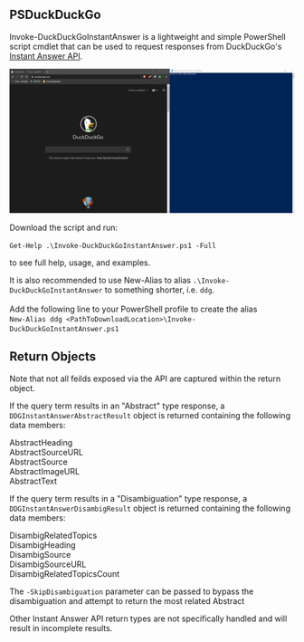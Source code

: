## PSDuckDuckGo

Invoke-DuckDuckGoInstantAnswer is a lightweight and simple PowerShell script cmdlet that can be used to request responses from DuckDuckGo's [Instant Answer API](https://duckduckgo.com/api).

![PSDuckDuckGo](images/PSDuckDuckGo.gif)

Download the script and run:

`Get-Help .\Invoke-DuckDuckGoInstantAnswer.ps1 -Full` 

to see full help, usage, and examples.

It is also recommended to use New-Alias to alias `.\Invoke-DuckDuckGoInstantAnswer` to something shorter, i.e. `ddg`.</br></br>
Add the following line to your PowerShell profile to create the alias</br>
`New-Alias ddg <PathToDownloadLocation>\Invoke-DuckDuckGoInstantAnswer.ps1`

## Return Objects

Note that not all feilds exposed via the API are captured within the return object.

If the query term results in an "Abstract" type response, a `DDGInstantAnswerAbstractResult` object is returned containing the following data members:

AbstractHeading</br>
AbstractSourceURL</br>
AbstractSource</br>
AbstractImageURL</br>
AbstractText</br>

If the query term results in a "Disambiguation" type response, a `DDGInstantAnswerDisambigResult` object is returned containing the following data members:

DisambigRelatedTopics</br>
DisambigHeading</br>
DisambigSource</br>
DisambigSourceURL</br>
DisambigRelatedTopicsCount</br>

The `-SkipDisambiguation` parameter can be passed to bypass the disambiguation and attempt to return the most related Abstract

Other Instant Answer API return types are not specifically handled and will result in incomplete results.
